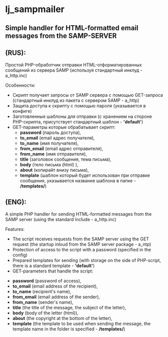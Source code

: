 # lj_sampmailer

## Simple handler for HTML-formatted email messages from the SAMP-SERVER

## (RUS):
Простой PHP-обработчик отправки HTML-отформатированных сообщений из сервера SAMP (используя стандартный инклуд - a_http.inc)

Особенности:
* Скрипт получает запросы от SAMP сервера с помощью GET-запроса (стандартный инклуд из пакета с сервером SAMP - a_http)
* Защита доступа к скрипту с помощью пароля (указывается в конфиге)
* Заготовленные шаблоны для отправки (с хранением на стороне PHP-скрипта, присутствует стандартный шаблон - **'default'**)
* GET-параметры которые обрабатывает скрипт:
	- **password** (пароль доступа),
	- **to_email** (email адрес получателя),
	- **to_name** (имя получателя),
	- **from_email** (email адрес отправителя),
	- **from_name** (имя отправителя),
	- **title** (заголовок сообщения, тема письма),
	- **body** (тело письма (html) ),
	- **about** (копирайт внизу письма),
	- **template** (шаблон который будет использован при отправке сообщения, указывается название шаблона в папке - **/templates/**)

## (ENG):

A simple PHP handler for sending HTML-formatted messages from the SAMP server (using the standard include - a_http.inc)

Features:
* The script receives requests from the SAMP server using the GET request (the startup inloud from the SAMP server package - a_ntp)
* Protection of access to the script with a password (specified in the config)
* Prepared templates for sending (with storage on the side of PHP-script, there is a standard template - **'default'**)
* GET-parameters that handle the script:
- **password** (password of access),
- **to_email** (email address of the recipient),
- **to_name** (recipient's name),
- **from_email** (email address of the sender),
- **from_name** (sender's name),
- **title** (the title of the message, the subject of the letter),
- **body** (body of the letter (html)),
- **about** (the copyright at the bottom of the letter),
- **template** (the template to be used when sending the message, the template name in the folder is specified - **/templates/**)

